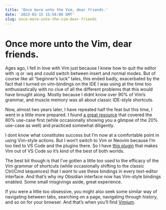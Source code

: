 ```yaml
---
title: 'Once more unto the Vim, dear friends.'
date: '2023-03-15 15:56:06 GMT'
slug: once-more-unto-the-vim-dear-friends
---
```

Once more unto the Vim, dear friends.
=====================================

Ages ago, I fell in love with Vim just because I knew how to quit the editor with :q or :wq and could switch between insert and normal modes. But of course like all “beginner’s luck” tales, this ended badly, exacerbated by the fact that I turned on vim-bindings on the IDE I was using at the time too enthusiastically with no clue of all the different problems that this would have brought along. Mostly because I didnt know over 90% of Vim’s grammar, and muscle memory was all about classic IDE-style shortcuts.

Now, almost two years later, I have repeated half the feat but this time, I went in a little more prepared. I found [a great resource](https://href.li/?https://www.barbarianmeetscoding.com/boost-your-coding-fu-with-vscode-and-vim/dedication) that covered the 80% use-case first (while occasionally showing you a glimpse of the 20% use-case as well) and practiced somewhat diligently.

I dont know what constitutes success but I’m now at a comfortable point in using Vim-style actions. But I won’t switch to Vim or Neovim because I’m too tied to VS Code and the plugins there. So I have [this plugin](https://href.li/?https://marketplace.visualstudio.com/items?itemName=vscodevim.vim) that makes Vim out of VS Code so it’s kind of the best of both worlds.

The best bit though is that I’ve gotten a little too used to the efficacy of the Vim grammar of shortcuts (while occasionally shifting to the classic Ctrl/Cmd sequences) that I _want_ to use these bindings in every text-editor interface. And that’s why my Obsidian interface now has Vim-style bindings enabled. Some small misgivings aside, great experience.

If you were a little too obsessive, you might also seek some similar way of navigating between tabs, searching on a page, navigating through history, and so on for your browser. And that’s when you’ll find [Vimium](https://t.umblr.com/redirect?z=https%3A%2F%2Fchrome.google.com%2Fwebstore%2Fdetail%2Fvimium%2Fdbepggeogbaibhgnhhndojpepiihcmeb%3Fhl%3Den&t=ZjRmYTQzZmEwYWQ0NzM5Nzc0MmNiNWE5YmRkMmYzOTY4OGQ4YzUyOSw2OGYxMmM0YjBiMmRjOWVlZWIxOWE3YzA0MmFhODYxNTk2NTk1MjQy&ts=1678895749).